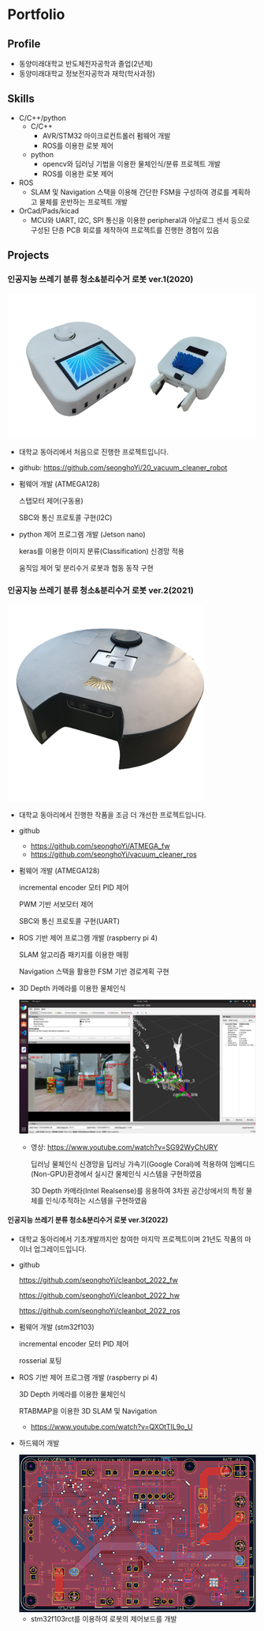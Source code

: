 # Portfolio

## Profile

- 동양미래대학교 반도체전자공학과 졸업(2년제)
- 동양미래대학교 정보전자공학과 재학(학사과정)

## Skills

- C/C++/python
  - C/C++
    - AVR/STM32 마이크로컨트롤러 펌웨어 개발
    - ROS를 이용한 로봇 제어
  - python
    - opencv와 딥러닝 기법을 이용한 물체인식/분류 프로젝트 개발
    - ROS를 이용한 로봇 제어
- ROS
  - SLAM 및 Navigation 스택을 이용해 간단한 FSM을 구성하여 경로를 계획하고 물체를 운반하는 프로젝트 개발
- OrCad/Pads/kicad
  - MCU와 UART, I2C, SPI 통신을 이용한 peripheral과 아날로그 센서 등으로 구성된 단층 PCB 회로를 제작하여 프로젝트를 진행한 경험이 있음

## Projects

### 인공지능 쓰레기 분류 청소&분리수거 로봇 ver.1(2020)

<img src="images/1.png" alt="1" style="zoom: 80%;" />

- 대학교 동아리에서 처음으로 진행한 프로젝트입니다.

- github: https://github.com/seonghoYi/20_vacuum_cleaner_robot

- 펌웨어 개발 (ATMEGA128)

  스탭모터 제어(구동용)

  SBC와 통신 프로토콜 구현(I2C)

- python 제어 프로그램 개발 (Jetson nano)

  keras를 이용한 이미지 분류(Classification) 신경망 적용

  움직임 제어 및 분리수거 로봇과 협동 동작 구현



### 인공지능 쓰레기 분류 청소&분리수거 로봇 ver.2(2021)

<img src="images/2.png" alt="2" style="zoom:80%;" />

- 대학교 동아리에서 진행한 작품을 조금 더 개선한 프로젝트입니다.
  
- github
  
  - https://github.com/seonghoYi/ATMEGA_fw
  - https://github.com/seonghoYi/vacuum_cleaner_ros
  
- 펌웨어 개발 (ATMEGA128)

  incremental encoder 모터 PID 제어

  PWM 기반 서보모터 제어

  SBC와 통신 프로토콜 구현(UART)

- ROS 기반 제어 프로그램 개발 (raspberry pi 4)

  SLAM 알고리즘 패키지를 이용한 매핑

  Navigation 스택을 활용한 FSM 기반 경로계획 구현

- 3D Depth 카메라를 이용한 물체인식

  <img src="images/3.png" alt="3" style="zoom: 50%;" />
  
  - 영상: https://www.youtube.com/watch?v=SG92WyChURY
  
    딥러닝 물체인식 신경망을 딥러닝 가속기(Google Coral)에 적용하여 임베디드(Non-GPU)환경에서 실시간 물체인식 시스템을 구현하였음
  
    3D Depth 카메라(Intel Realsense)를 응용하여 3차원 공간상에서의 특정 물체를 인식/추적하는 시스템을 구현하였음



#### 인공지능 쓰레기 분류 청소&분리수거 로봇 ver.3(2022)



- 대학교 동아리에서 기초개발까지만 참여한 마지막 프로젝트이며 21년도 작품의 마이너 업그레이드입니다.

- github

  https://github.com/seonghoYi/cleanbot_2022_fw

  https://github.com/seonghoYi/cleanbot_2022_hw

  https://github.com/seonghoYi/cleanbot_2022_ros

- 펌웨어 개발 (stm32f103)

  incremental encoder 모터 PID 제어

  rosserial 포팅

- ROS 기반 제어 프로그램 개발 (raspberry pi 4)

  3D Depth 카메라를 이용한 물체인식

  RTABMAP을 이용한 3D SLAM 및 Navigation

  - https://www.youtube.com/watch?v=QXOtTIL9o_U

- 하드웨어 개발

  <img src="images/4.png" alt="4" style="zoom:80%;" />

  - stm32f103rct를 이용하여 로봇의 제어보드를 개발











